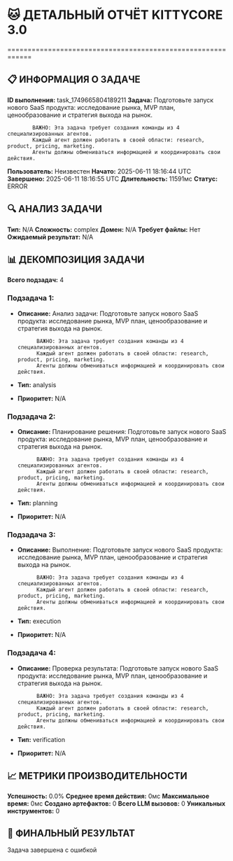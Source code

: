 # 🐱 ДЕТАЛЬНЫЙ ОТЧЁТ KITTYCORE 3.0
============================================================

## 📋 ИНФОРМАЦИЯ О ЗАДАЧЕ
**ID выполнения:** task_1749665804189211
**Задача:** 
            Подготовьте запуск нового SaaS продукта: исследование рынка, MVP план, ценообразование и стратегия выхода на рынок.
            
            ВАЖНО: Эта задача требует создания команды из 4 специализированных агентов.
            Каждый агент должен работать в своей области: research, product, pricing, marketing.
            Агенты должны обмениваться информацией и координировать свои действия.
            
**Пользователь:** Неизвестен
**Начато:** 2025-06-11 18:16:44 UTC
**Завершено:** 2025-06-11 18:16:55 UTC
**Длительность:** 11591мс
**Статус:** ERROR

## 🔍 АНАЛИЗ ЗАДАЧИ
**Тип:** N/A
**Сложность:** complex
**Домен:** N/A
**Требует файлы:** Нет
**Ожидаемый результат:** N/A

## 📊 ДЕКОМПОЗИЦИЯ ЗАДАЧИ
**Всего подзадач:** 4

### Подзадача 1:
- **Описание:** Анализ задачи: 
            Подготовьте запуск нового SaaS продукта: исследование рынка, MVP план, ценообразование и стратегия выхода на рынок.
            
            ВАЖНО: Эта задача требует создания команды из 4 специализированных агентов.
            Каждый агент должен работать в своей области: research, product, pricing, marketing.
            Агенты должны обмениваться информацией и координировать свои действия.
            
- **Тип:** analysis
- **Приоритет:** N/A

### Подзадача 2:
- **Описание:** Планирование решения: 
            Подготовьте запуск нового SaaS продукта: исследование рынка, MVP план, ценообразование и стратегия выхода на рынок.
            
            ВАЖНО: Эта задача требует создания команды из 4 специализированных агентов.
            Каждый агент должен работать в своей области: research, product, pricing, marketing.
            Агенты должны обмениваться информацией и координировать свои действия.
            
- **Тип:** planning
- **Приоритет:** N/A

### Подзадача 3:
- **Описание:** Выполнение: 
            Подготовьте запуск нового SaaS продукта: исследование рынка, MVP план, ценообразование и стратегия выхода на рынок.
            
            ВАЖНО: Эта задача требует создания команды из 4 специализированных агентов.
            Каждый агент должен работать в своей области: research, product, pricing, marketing.
            Агенты должны обмениваться информацией и координировать свои действия.
            
- **Тип:** execution
- **Приоритет:** N/A

### Подзадача 4:
- **Описание:** Проверка результата: 
            Подготовьте запуск нового SaaS продукта: исследование рынка, MVP план, ценообразование и стратегия выхода на рынок.
            
            ВАЖНО: Эта задача требует создания команды из 4 специализированных агентов.
            Каждый агент должен работать в своей области: research, product, pricing, marketing.
            Агенты должны обмениваться информацией и координировать свои действия.
            
- **Тип:** verification
- **Приоритет:** N/A

## 📈 МЕТРИКИ ПРОИЗВОДИТЕЛЬНОСТИ
**Успешность:** 0.0%
**Среднее время действия:** 0мс
**Максимальное время:** 0мс
**Создано артефактов:** 0
**Всего LLM вызовов:** 0
**Уникальных инструментов:** 0

## 🎯 ФИНАЛЬНЫЙ РЕЗУЛЬТАТ
Задача завершена с ошибкой
